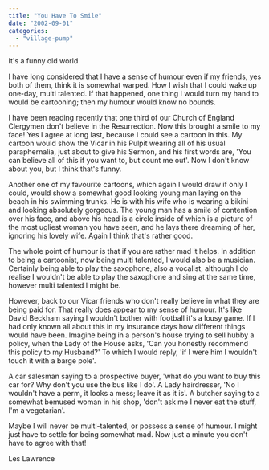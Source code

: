 ```yaml
---
title: "You Have To Smile"
date: "2002-09-01"
categories: 
  - "village-pump"
---
```


It's a funny old world

I have long considered that I have a sense of humour even if my friends, yes both of them, think it is somewhat warped. How I wish that I could wake up one-day, multi talented. If that happened, one thing I would turn my hand to would be cartooning; then my humour would know no bounds.

I have been reading recently that one third of our Church of England Clergymen don't believe in the Resurrection. Now this brought a smile to my face! Yes I agree at long last, because I could see a cartoon in this. My cartoon would show the Vicar in his Pulpit wearing all of his usual paraphernalia, just about to give his Sermon, and his first words are, 'You can believe all of this if you want to, but count me out'. Now I don't know about you, but I think that's funny.

Another one of my favourite cartoons, which again I would draw if only I could, would show a somewhat good looking young man laying on the beach in his swimming trunks. He is with his wife who is wearing a bikini and looking absolutely gorgeous. The young man has a smile of contention over his face, and above his head is a circle inside of which is a picture of the most ugliest woman you have seen, and he lays there dreaming of her, ignoring his lovely wife. Again I think that's rather good.

The whole point of humour is that if you are rather mad it helps. In addition to being a cartoonist, now being multi talented, I would also be a musician. Certainly being able to play the saxophone, also a vocalist, although I do realise I wouldn't be able to play the saxophone and sing at the same time, however multi talented I might be.

However, back to our Vicar friends who don't really believe in what they are being paid for. That really does appear to my sense of humour. It's like David Beckham saying I wouldn't bother with football it's a lousy game. If I had only known all about this in my insurance days how different things would have been. Imagine being in a person's house trying to sell hubby a policy, when the Lady of the House asks, 'Can you honestly recommend this policy to my Husband?' To which I would reply, 'if I were him I wouldn't touch it with a barge pole'.

A car salesman saying to a prospective buyer, 'what do you want to buy this car for? Why don't you use the bus like I do'. A Lady hairdresser, 'No I wouldn't have a perm, it looks a mess; leave it as it is'. A butcher saying to a somewhat bemused woman in his shop, 'don't ask me I never eat the stuff, I'm a vegetarian'.

Maybe I will never be multi-talented, or possess a sense of humour. I might just have to settle for being somewhat mad. Now just a minute you don't have to agree with that!

Les Lawrence
